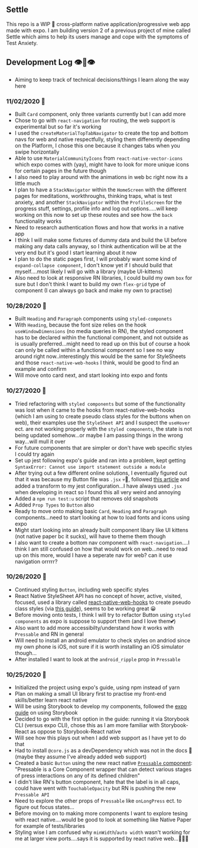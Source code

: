 ## Settle

This repo is a WIP 🔨 cross-platform native application/progressive web app made with expo. I am building version 2 of a previous project of mine called Settle which aims to help its users manage and cope with the symptoms of Test Anxiety.

## Development Log 👁👄👁

- Aiming to keep track of technical decisions/things I learn along the way here

### 11/02/2020 🍂

- Built `Card` component, only three variants currently but I can add more
- Chose to go with `react-navigation` for routing, the web support is experimental but so far it's working
- I used the `createMaterialTopTabNavigator` to create the top and bottom navs for web and native respectfully, styling them differently depending on the Platform, I chose this one because it changes tabs when you swipe horizontally
- Able to use `MaterialCommunityIcons` from `react-native-vector-icons` which expo comes with (yay), might have to look for more unique icons for certain pages in the future though
- I also need to play around with the animations in web bc right now its a little much
- I plan to have a `StackNavigator` within the `HomeScreen` with the different pages for meditations, workthroughs, thinking traps, what is test anxiety, and another `StackNavigator` within the `ProfileScreen` for the progress stuff, settings, profile info and log out options.....will keep working on this now to set up these routes and see how the `back` functionality works
- Need to research authentication flows and how that works in a native app
- I think I will make some fixtures of dummy data and build the UI before making any data calls anyway, so I think authentication will be at the very end but it's good I start learning about it now
- I plan to do the static pages first, I will probably want some kind of `expand-collapse component`, I don't know yet if I should build that myself....most likely I will go with a library (maybe UI-kittens)
- Also need to look at responsive RN libraries, I could build my own `box` for sure but I don't think I want to build my own `flex-grid` type of component (I can always go back and make my own to practise)

### 10/28/2020 🍁

- Built `Heading` and `Paragraph` components using `styled-componets`
- With `Heading`, because the font size relies on the hook `useWindowDimensions` (no media queries in RN), the styled component has to be declared within the functional component, and not outside as is usually preferred...might need to read up on this but of course a hook can only be called within a functional component so I see no way around right now..interestingly this would be the same for StyleSheets and those `react-native-web-hooks` I think, would be good to find an example and confirm
- Will move onto card next, and start looking into expo and fonts

### 10/27/2020 🍁

- Tried refactoring with `styled components` but some of the functionality was lost when it came to the hooks from react-native-web-hooks (which I am using to create pseudo class styles for the buttons when on web), their examples use the `StyleSheet API` and I suspect the `useHover` ect. are not working properly with the `styled components`, the state is not being updated somehow...or maybe I am passing things in the wrong way...will mull it over
- For future components that are simpler or don't have web specific styles I could try again
- Set up jest following expo's guide and ran into a problem, kept getting `SyntaxError: Cannot use import statement outside a module`
- After trying out a few different online solutions, I eventually figured out that it was because my Button file was `.jsx` 💀🤢, followed [this article](https://levelup.gitconnected.com/setting-up-jest-under-expo-to-work-with-jsx-files-ba35a51bc25a) and added a transform to my jest configuration...I have always used `.jsx` when developing in react so I found this all very weird and annoying
- Added a `npm run test:u` script that removes old snapshots
- Added `Prop Types` to `Button` also
- Ready to move onto making basic `Card`, `Heading` and `Paragraph` components...need to start looking at how to load fonts and icons using expo
- Might start looking into an already built component libary like UI kittens (not native paper bc it sucks), will have to theme them though
- I also want to create a bottom nav component with `react-navigation`....I think I am still confused on how that would work on web...need to read up on this more, would I have a seperate nav for web? can it use navigation orrrrr?

### 10/26/2020 🍁

- Continued styling `Button`, including web specific styles
- React Native StyleSheet API has no concept of hover, active, visited, focused, used a library called [react-native-web-hooks](https://www.npmjs.com/package/react-native-web-hooks) to create pseudo class styles (via [this guide](https://blog.expo.io/css-pseudo-class-effects-in-expo-for-web-56649f88eb6b)), seems to be working great 😀
- Before moving onto tests, I think I will try to refactor Button using `styled components` as expo is suppose to support them (and I love them💕)
- Also want to add more accessibilty/understand how it works with `Pressable` and RN in general
- Will need to install an android emulator to check styles on andriod since my own phone is iOS, not sure if it is worth installing an iOS simulator though...
- After installed I want to look at the `android_ripple` prop in `Pressable`

### 10/25/2020 🍁

- Initialized the project using expo's guide, using npm instead of yarn
- Plan on making a small UI library first to practise my front-end skills/better learn react native
- Will be using Storybook to develop my components, followed the [expo guide](https://github.com/expo/examples/tree/master/with-storybook) on using Storybook
- Decided to go with the first option in the guide: running it via Storybook CLI (versus expo CLI), chose this as I am more familiar with Storybook-React as oppose to Storybook-React native
- Will see how this plays out when I add web support as I have yet to do that
- Had to install `@core.js` as a devDependency which was not in the docs 👀 (maybe they assume I've already added web support)
- Created a basic `Button` using the new react native [`Pressable` component](https://reactnative.dev/docs/pressable): "Pressable is a Core Component wrapper that can detect various stages of press interactions on any of its defined children"
- I didn't like RN's button component, hate that the label is in all caps, could have went with `TouchableOpacity` but RN is pushing the new `Pressable API`
- Need to explore the other props of `Pressable` like `onLongPress` ect. to figure out focus states...
- Before moving on to making more components I want to explore tesing with react native....would be good to look at something like Native Paper for example of tests/libraries
- Styling wise I am confused why `minWidth`/`auto width` wasn't working for me at larger view ports....says it is supported by react native web...🤷🏼‍♀️
